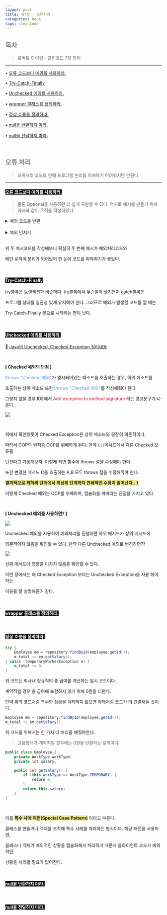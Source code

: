 ```yaml
---
layout: post
title: 제7장 - 오류처리
categories: book
tags: cleanCode 
---
```


## <span style="color:gray">목차</span>

> 로버트 C 마틴 - 클린코드 7장 정리

---

• [오류 코드보다 예외를 사용하라.](#오류-코드보다-예외를-사용하라)

• [Try-Catch-Finally](#try-catch-finally)

• [Unchecked 예외를 사용하라.](#unchecked-에외를-사용하라)

• [wrapper 클래스를 정의하라.](#wrapper-클래스를-정의하라)

• [정상 흐름을 정의하라.](#정상-흐름을-정의하라)

• [null을 반환하지 마라.](#null을-반환하지-마라)

• [null을 전달하지 마라.](#null을-전달하지-마라)

<br>

## <span style="color:gray">오류 처리</span>

> 오류처리 코드로 인해 프로그램 논리를 이해하기 어려워지면 안된다.

---

#### <span style="background-color:black; color:white">오류 코드보다 예외를 사용하라.</span>

> 물론 Optional을 사용하면 더 쉽게 구현할 수 있다.
억지로 예시를 만들기 위해 아래와 같이 로직을 작성하였다.


<details>
<summary>예외 코드를 반환</summary>
<div markdown="1">

<br>

```java
public class TestServiceImpl implements TestService {

    public void isDuplicatedMember(Long memberId) {

        int count = memberRepository.countMemberById(memberId);

        if (count == 0) {
            // 이후 정상 로직
        } else {
            logger.log("이미 등록된 사용자입니다.");
        }
    }
}
```

</div>
</details>

<br>

<details>
<summary>예외 던지기</summary>
<div markdown="1">

<br>

```java
public class TestServiceImpl implements TestService {

    public void isDuplicatedMember(Long memberId) {
        
        try {
            tryCheckDuplication(memberId);
        } catch (DuplicatedException e) {
            // 별도의 로직
        }

    }

    private void tryCheckDuplication(Long memberId) throws DuplicatedException {
        
        int count = countMember(memberId);
        //...

    }

    private int countMember(Long memberId) {
        
        int count = memberRepository.countMemberById(memberId);
        if (count > 0) {
            throw new DuplicatedException("이미 등록된 회원입니다.");
        }
        return count;

    }
}
```

</div>
</details>

<br>

위 두 예시코드를 작성해보니 확실히 두 번째 예시가 예외처리코드와

메인 로직이 분리가 되어있어 한 눈에 코드를 파악하기가 좋았다.

<br>

#### <span style="background-color:black; color:white">Try-Catch-Finally</span>

try블록은 트랜잭션과 비슷하다. try블록에서 무슨일이 생기든지 catch블록은

프로그램 상태를 일관성 있게 유지해야 한다. 그러므로 예외가 발생할 코드를 짤 때는

Try-Catch-Finally 문으로 시작하는 편이 낫다.

<br>

#### <span style="background-color:black; color:white">Unchecked 에외를 사용하라.</span>

📖 <a href="https://gilbert9172.notion.site/Error-Exception-8d3799dee8f04d94bb3e024700c586e2" target="_blank">Java의 Unchecked, Checked Exception 정리내용</a>

<br>

**[ Checked 예외의 단점 ]**

<span style="color:#6495ED">throws "Checked 예외"</span>가 명시되어있는 메소드를 호출하는 경우, 하위 메소드를 

호출하는 상위 메소드 또한 <span style="color:#6495ED">throws "Checked 예외"</span>를 작성해줘야 한다.

그렇지 않을 경우 IDE에서 <span style="color:#DC143C">Add exception to method signature</span> 라는 경고문구가 나온다.

<img src = "/assets/img/book/cleanCode/checkedException.png"><br>

<br>

위에서 확인했듯이 Checked Exception은 <span style="color:#D6495EDC143C">상위 메소드와 굉장히 의존적이다.</span>

따라서 OOP의 원칙중 OCP를 위배하게 된다. 만약 `C()`메서드에서 다른 Checked 오류를 

던진다고 가정해보자. 이렇게 되면 함수에 throws 절을 수정해야 한다. 

또한 변경한 메서드 C를 호출하는 A,B 모두 throws 절을 수정해줘야 한다.

**<span style="background-color:#F0E68C">결과적으로 최하위 단계에서 최상위 단계까지 연쇄적인 수정이 일어난다...!</span>**

이렇게 Checked 예외는 OCP를 위배하며, 캡슐화를 꺠버리는 단점을 가지고 있다.

<br>

**[ Unchecked 예외를 사용하면? ]**

<img src = "/assets/img/book/cleanCode/uncheckedException.png"><br>

Unchecked 예외를 사용하여 예외처리를 진행하면 하위 메서드가 상위 메서드에 

의존적이지 않음을 확인할 수 있다. 만약 다른 Unchecked 예외로 변경하면??

<img src = "/assets/img/book/cleanCode/uncheckedException2.png"><br>

상위 메서드에 영향을 미치지 않음을 확인할 수 있다.

이번 장에서는 왜 Checked Exception 보다는 Unchecked Exception을 사용 해야하는 

이유를 잘 설명해준거 같다.

<br>

#### <span style="background-color:black; color:white">wrapper 클래스를 정의하라.</span>

<br>

#### <span style="background-color:black; color:white">정상 흐름을 정의하라.</span>

```java
try {
    Employee em = repository.findById(employee.getId());
    m_total += em.getSalary();
} catch (temporaryWorkerException e) {
    m_total += 0;
}
```

위 코드는 회사내 정규직의 총 급여를 계산하는 임시 코드이다.

계약직일 경우 총 급여에 포함하지 않기 위해 0원을 더한다.

만약 위의 코드처럼 특수한 상황을 처리하지 않으면 아래처럼 코드가 더 간결해질 것이다.

```java
Employee em = repository.findById(employee.getId());
m_total += em.getSalary();
```

위 코드를 위해서는 한 가지 더 처리를 해줘야한다.

> 고용형태가 계약직일 경우에는 0원을 반환하는 로직이다.

```java
public class Employee {
    private WorkType workType;
    private int salary;

    public int getSalary() {
        if (this.workType == WorkType.TEMPORARY) {
            return 0;
        }
        return this.salary;
    }
}
```

<br>

이를 **<span style="background-color:#F0E68C">특수 사례 패턴(Special Case Pattern)</span>** 이라고 부른다.

클래스를 만들거나 객체를 조작해 특수 사례를 처리하는 방식이다. 해당 패턴을 사용하면,

클래스나 객체가 예외적인 상황을 캡슐화해서 처리하기 때문에 클라이언트 코드가 예외적인 

상황을 처리할 필요가 없어진다. 

<br>

#### <span style="background-color:black; color:white">null을 반환하지 마라.</span>

<br>

#### <span style="background-color:black; color:white">null을 전달하지 마라.</span>